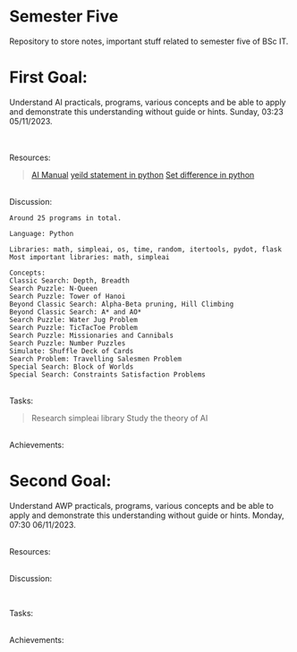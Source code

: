 # Semester Five
Repository to store notes, important stuff related to semester five of BSc IT.


# First Goal:
Understand AI practicals, programs, various concepts and be able to apply and demonstrate this understanding without guide or hints. Sunday, 03:23 05/11/2023.

</br></br>Resources: 
> [AI Manual](./AI/AI%20Manual%20(E-next.in).pdf)
> [yeild statement in python](https://sentry.io/answers/python-yield-keyword/#:~:text=The%20yield%20keyword%20in%20Python%20controls%20the%20flow%20of%20a,for%20returning%20values%20in%20Python.)
> [Set difference in python](https://www.w3schools.com/python/ref_set_difference.asp)

</br>Discussion: 

```
Around 25 programs in total.

Language: Python

Libraries: math, simpleai, os, time, random, itertools, pydot, flask
Most important libraries: math, simpleai

Concepts:
Classic Search: Depth, Breadth
Search Puzzle: N-Queen
Search Puzzle: Tower of Hanoi
Beyond Classic Search: Alpha-Beta pruning, Hill Climbing
Beyond Classic Search: A* and AO*
Search Puzzle: Water Jug Problem
Search Puzzle: TicTacToe Problem
Search Puzzle: Missionaries and Cannibals
Search Puzzle: Number Puzzles
Simulate: Shuffle Deck of Cards
Search Problem: Travelling Salesmen Problem
Special Search: Block of Worlds
Special Search: Constraints Satisfaction Problems
```
</br> Tasks: 
> Research simpleai library
> Study the theory of AI
> 

</br> Achievements:
</br>

# Second Goal:
Understand AWP practicals, programs, various concepts and be able to apply and demonstrate this understanding without guide or hints. Monday, 07:30 06/11/2023.

</br>Resources:

</br>Discussion:

```

```
</br>Tasks:

</br>Achievements:
